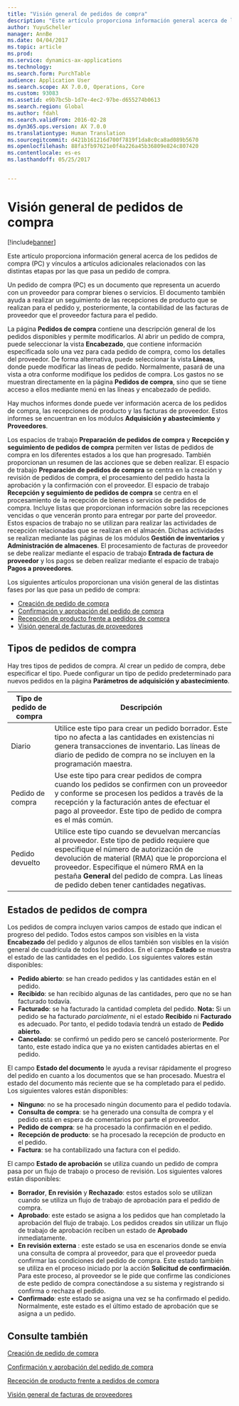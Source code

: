 ```yaml
---
title: "Visión general de pedidos de compra"
description: "Este artículo proporciona información general acerca de los pedidos de compra (PC) y vínculos a artículos adicionales relacionados con las distintas etapas por las que pasa un pedido de compra."
author: YuyuScheller
manager: AnnBe
ms.date: 04/04/2017
ms.topic: article
ms.prod: 
ms.service: dynamics-ax-applications
ms.technology: 
ms.search.form: PurchTable
audience: Application User
ms.search.scope: AX 7.0.0, Operations, Core
ms.custom: 93083
ms.assetid: e9b7bc5b-1d7e-4ec2-97be-d655274b0613
ms.search.region: Global
ms.author: fdahl
ms.search.validFrom: 2016-02-28
ms.dyn365.ops.version: AX 7.0.0
ms.translationtype: Human Translation
ms.sourcegitcommit: d421b161216d700f7819f1da8c0ca8ad089b5670
ms.openlocfilehash: 88fa3fb97621e0f4a226a45b36809e824c807420
ms.contentlocale: es-es
ms.lasthandoff: 05/25/2017


---
```


# <a name="purchase-order-overview"></a>Visión general de pedidos de compra

[!include[banner](../includes/banner.md)]


Este artículo proporciona información general acerca de los pedidos de compra (PC) y vínculos a artículos adicionales relacionados con las distintas etapas por las que pasa un pedido de compra.

Un pedido de compra (PC) es un documento que representa un acuerdo con un proveedor para comprar bienes o servicios. El documento también ayuda a realizar un seguimiento de las recepciones de producto que se realizan para el pedido y, posteriormente, la contabilidad de las facturas de proveedor que el proveedor factura para el pedido.  

La página **Pedidos de compra** contiene una descripción general de los pedidos disponibles y permite modificarlos. Al abrir un pedido de compra, puede seleccionar la vista **Encabezado**, que contiene información especificada solo una vez para cada pedido de compra, como los detalles del proveedor. De forma alternativa, puede seleccionar la vista **Líneas**, donde puede modificar las líneas de pedido. Normalmente, pasará de una vista a otra conforme modifique los pedidos de compra. Los gastos no se muestran directamente en la página **Pedidos de compra**, sino que se tiene acceso a ellos mediante menú en las líneas y encabezado de pedido.  

Hay muchos informes donde puede ver información acerca de los pedidos de compra, las recepciones de producto y las facturas de proveedor. Estos informes se encuentran en los módulos **Adquisición y abastecimiento** y **Proveedores**.  

Los espacios de trabajo **Preparación de pedidos de compra** y **Recepción y seguimiento de pedidos de compra** permiten ver listas de pedidos de compra en los diferentes estados a los que han progresado. También proporcionan un resumen de las acciones que se deben realizar. El espacio de trabajo **Preparación de pedidos de compra** se centra en la creación y revisión de pedidos de compra, el procesamiento del pedido hasta la aprobación y la confirmación con el proveedor. El espacio de trabajo **Recepción y seguimiento de pedidos de compra** se centra en el procesamiento de la recepción de bienes o servicios de pedidos de compra. Incluye listas que proporcionan información sobre las recepciones vencidas o que vencerán pronto para entregar por parte del proveedor. Estos espacios de trabajo no se utilizan para realizar las actividades de recepción relacionadas que se realizan en el almacén. Dichas actividades se realizan mediante las páginas de los módulos **Gestión de inventarios** y **Administración de almacenes**. El procesamiento de facturas de proveedor se debe realizar mediante el espacio de trabajo **Entrada de factura de proveedor** y los pagos se deben realizar mediante el espacio de trabajo **Pagos a proveedores**.  

Los siguientes artículos proporcionan una visión general de las distintas fases por las que pasa un pedido de compra:

-   [Creación de pedido de compra](purchase-order-creation.md)
-   [Confirmación y aprobación del pedido de compra](purchase-order-approval-confirmation.md)
-   [Recepción de producto frente a pedidos de compra](product-receipt-against-purchase-orders.md)
-   [Visión general de facturas de proveedores](/dynamics365/operations/financials/accounts-payable/vendor-invoices-overview)

## <a name="types-of-purchase-orders"></a>Tipos de pedidos de compra
Hay tres tipos de pedidos de compra. Al crear un pedido de compra, debe especificar el tipo. Puede configurar un tipo de pedido predeterminado para nuevos pedidos en la página **Parámetros de adquisición y abastecimiento**.

| Tipo de pedido de compra        | Descripción                                                                                                                                                                                                                                                                           |
|----------------|---------------------------------------------------------------------------------------------------------------------------------------------------------------------------------------------------------------------------------------------------------------------------------------|
| Diario        | Utilice este tipo para crear un pedido borrador. Este tipo no afecta a las cantidades en existencias ni genera transacciones de inventario. Las líneas de diario de pedido de compra no se incluyen en la programación maestra.                                                                                                       |
| Pedido de compra | Use este tipo para crear pedidos de compra cuando los pedidos se confirmen con un proveedor y conforme se procesen los pedidos a través de la recepción y la facturación antes de efectuar el pago al proveedor. Este tipo de pedido de compra es el más común.                                                                          |
| Pedido devuelto | Utilice este tipo cuando se devuelvan mercancías al proveedor. Este tipo de pedido requiere que especifique el número de autorización de devolución de material (RMA) que le proporciona el proveedor. Especifique el número RMA en la pestaña **General** del pedido de compra. Las líneas de pedido deben tener cantidades negativas. |

## <a name="purchase-order-statuses"></a>Estados de pedidos de compra
Los pedidos de compra incluyen varios campos de estado que indican el progreso del pedido. Todos estos campos son visibles en la vista **Encabezado** del pedido y algunos de ellos también son visibles en la visión general de cuadrícula de todos los pedidos. En el campo **Estado** se muestra el estado de las cantidades en el pedido. Los siguientes valores están disponibles:

-   **Pedido abierto**: se han creado pedidos y las cantidades están en el pedido.
-   **Recibido**: se han recibido algunas de las cantidades, pero que no se han facturado todavía.
-   **Facturado**: se ha facturado la cantidad completa del pedido. **Nota:** Si un pedido se ha facturado *parcialmente*, ni el estado **Recibido** ni **Facturado** es adecuado. Por tanto, el pedido todavía tendrá un estado de **Pedido abierto**.
-   **Cancelado**: se confirmó un pedido pero se canceló posteriormente. Por tanto, este estado indica que ya no existen cantidades abiertas en el pedido.

El campo **Estado del documento** le ayuda a revisar rápidamente el progreso del pedido en cuanto a los documentos que se han procesado. Muestra el estado del documento más reciente que se ha completado para el pedido. Los siguientes valores están disponibles:

-   **Ninguno**: no se ha procesado ningún documento para el pedido todavía.
-   **Consulta de compra**: se ha generado una consulta de compra y el pedido está en espera de comentarios por parte el proveedor.
-   **Pedido de compra**: se ha procesado la confirmación en el pedido.
-   **Recepción de producto**: se ha procesado la recepción de producto en el pedido.
-   **Factura**: se ha contabilizado una factura con el pedido.

El campo **Estado de aprobación** se utiliza cuando un pedido de compra pasa por un flujo de trabajo o proceso de revisión. Los siguientes valores están disponibles:

-   **Borrador**, **En revisión** y **Rechazado**: estos estados solo se utilizan cuando se utiliza un flujo de trabajo de aprobación para el pedido de compra.
-   **Aprobado**: este estado se asigna a los pedidos que han completado la aprobación del flujo de trabajo. Los pedidos creados sin utilizar un flujo de trabajo de aprobación reciben un estado de **Aprobado** inmediatamente.
-   **En revisión externa** : este estado se usa en escenarios donde se envía una consulta de compra al proveedor, para que el proveedor pueda confirmar las condiciones del pedido de compra. Este estado también se utiliza en el proceso iniciado por la acción **Solicitud de confirmación**. Para este proceso, al proveedor se le pide que confirme las condiciones de este pedido de compra conectándose a su sistema y registrando si confirma o rechaza el pedido.
-   **Confirmado**: este estado se asigna una vez se ha confirmado el pedido. Normalmente, este estado es el último estado de aprobación que se asigna a un pedido.


<a name="see-also"></a>Consulte también
--------

[Creación de pedido de compra](purchase-order-creation.md)

[Confirmación y aprobación del pedido de compra](purchase-order-approval-confirmation.md)

[Recepción de producto frente a pedidos de compra](product-receipt-against-purchase-orders.md)

[Visión general de facturas de proveedores](/dynamics365/operations/financials/accounts-payable/vendor-invoices-overview)




